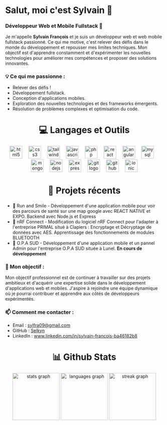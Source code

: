 # Salut, moi c'est Sylvain 👋

### Développeur Web et Mobile Fullstack 🚀

Je m'appelle **Sylvain François** et je suis un développeur web et web mobile fullstack passionné. Ce qui me motive, c'est relever des défis dans le monde du développement et repousser mes limites techniques. Mon objectif est d'apprendre constamment et d'expérimenter les nouvelles technologies pour améliorer mes compétences et proposer des solutions innovantes.

### 💡 Ce qui me passionne :
- Relever des défis !
- Développement fullstack.
- Conception d'applications mobiles.
- Exploration des nouvelles technologies et des frameworks émergents.
- Résolution de problèmes complexes et optimisation du code.

<h1 align="center">💻 Langages et Outils</h1>

###

<div align="center">
  <img src="https://cdn.jsdelivr.net/gh/devicons/devicon/icons/html5/html5-original.svg" height="40" alt="html5 logo"  />
  <img width="12" />
  <img src="https://cdn.jsdelivr.net/gh/devicons/devicon/icons/css3/css3-original.svg" height="40" alt="css3 logo"  />
  <img width="12" />
  <img src="https://cdn.simpleicons.org/tailwindcss/06B6D4" height="40" alt="tailwindcss logo"  />
  <img width="12" />
  <img src="https://cdn.simpleicons.org/javascript/F7DF1E" height="40" alt="javascript logo"  />
  <img width="12" />
  <img src="https://cdn.simpleicons.org/php/777BB4" height="40" alt="php logo"  />
  <img width="12" />
  <img src="https://cdn.jsdelivr.net/gh/devicons/devicon/icons/react/react-original.svg" height="40" alt="react logo"  />
  <img width="12" />
  <img src="https://cdn.jsdelivr.net/gh/devicons/devicon/icons/angularjs/angularjs-original.svg" height="40" alt="angularjs logo"  />
  <img width="12" />
  <img src="https://cdn.jsdelivr.net/gh/devicons/devicon/icons/mysql/mysql-original.svg" height="40" alt="mysql logo"  />
  <img width="12" />
  <img src="https://cdn.simpleicons.org/mongodb/47A248" height="40" alt="mongodb logo"  />
  <img width="12" />
  <img src="https://cdn.simpleicons.org/nodedotjs/339933" height="40" alt="nodejs logo"  />
  <img width="12" />
  <img src="https://skillicons.dev/icons?i=express" height="40" alt="express logo"  />
  <img width="12" />
  <img src="https://cdn.jsdelivr.net/gh/devicons/devicon/icons/git/git-original.svg" height="40" alt="git logo"  />
  <img width="12" />
  <img src="https://cdn.jsdelivr.net/gh/devicons/devicon/icons/github/github-original.svg" height="40" alt="github logo"  />
  <img width="12" />
  <img src="https://cdn.jsdelivr.net/gh/devicons/devicon/icons/ionic/ionic-original.svg" height="40" alt="ionic logo"  />
</div>

###


<h1 align="center">🌟 Projets récents</h1>

###

- 🔗 Run and Smile - Développement d'une application mobile pour voir des parcours de santé sur une map google avec REACT NATIVE et EXPO. Backend avec Node.js et Express
- 🔗 nRF Connect - Modification du logiciel nRF Connect pour l'adapter à l'entreprise PRIMAL situé à Clapiers : Encryptage et Décryptage de données avec AES. Apprentissage des fonctionnements de modules BLUETOOTH
- 🔗 O.P.A SUD - Développement d'une application mobile et un pannel Admin pour l'entreprise O.P.A SUD située à Lunel. **En cours de développement**

### 🎯 Mon objectif :
Mon objectif professionnel est de continuer à travailler sur des projets ambitieux et d'acquérir une expertise solide dans le développement d'applications web et mobiles. J'aspire à rejoindre une équipe dynamique où je pourrai contribuer et apprendre aux côtés de développeurs expérimentés.

### 📫 Comment me contacter :
- Email : sylfra09@gmail.com
- GitHub : [Selkyn](https://github.com/Selkyn)
- LinkedIn : www.linkedin.com/in/sylvain-francois-ba46182b8

<h1 align="center">📊  Github Stats</h1>

###

<div align="center">
  <img src="https://github-readme-stats.vercel.app/api?username=selkyn&hide_title=false&hide_rank=false&show_icons=true&include_all_commits=true&count_private=true&disable_animations=false&theme=github_dark&locale=en&hide_border=true&order=1" height="150" alt="stats graph"  />
  <img src="https://github-readme-stats.vercel.app/api/top-langs?username=selkyn&locale=en&hide_title=false&layout=compact&card_width=320&langs_count=5&theme=github_dark&hide_border=true&order=2" height="150" alt="languages graph"  />
  <img src="https://streak-stats.demolab.com?user=selkyn&locale=en&mode=daily&theme=github_dark&hide_border=true&border_radius=5&date_format=j%20M%5B%20Y%5D&order=3" height="150" alt="streak graph"  />
</div>
